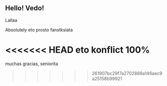## Hello! Vedo!

Lallaa

Absolutely
eto prosto fanstksiata

<<<<<<< HEAD
eto konflict 100%
=======
muchas gracias, seniorita
>>>>>>> 261907bc29f7a2702888a146aec9a25158b99921
